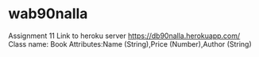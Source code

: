 # wab90nalla
Assignment 11
Link to heroku server https://db90nalla.herokuapp.com/
Class name: Book Attributes:Name (String),Price (Number),Author (String)
